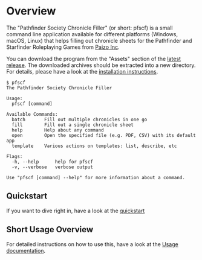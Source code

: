 # Overview

The "Pathfinder Society Chronicle Filler" (or short: pfscf) is a small command line application available for different platforms (Windows, macOS, Linux) that helps filling out chronicle sheets for the Pathfinder and Starfinder Roleplaying Games from [Paizo Inc](https://paizo.com).

You can download the program from the "Assets" section of the [latest release](https://github.com/Blesmol/pfscf/releases/latest). 
The downloaded archives should be extracted into a new directory.
For details, please have a look at the [installation instructions](installation.md).

```
$ pfscf
The Pathfinder Society Chronicle Filler

Usage:
  pfscf [command]

Available Commands:
  batch       Fill out multiple chronicles in one go
  fill        Fill out a single chronicle sheet
  help        Help about any command
  open        Open the specified file (e.g. PDF, CSV) with its default app
  template    Various actions on templates: list, describe, etc

Flags:
  -h, --help      help for pfscf
  -v, --verbose   verbose output

Use "pfscf [command] --help" for more information about a command.
```

## Quickstart

If you want to dive right in, have a look at the [quickstart](quickstart.md)

## Short Usage Overview

For detailed instructions on how to use this, have a look at the [Usage documentation](usage.md).
